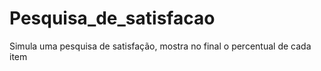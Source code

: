 # Pesquisa_de_satisfacao
Simula uma pesquisa de satisfação, mostra no final o percentual de cada item
